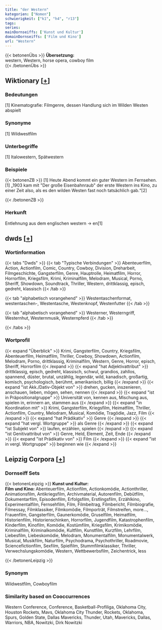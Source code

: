 ```yaml
---
title: "der Western"
kategorien: ["Nomen"]
schwierigkeit: ["k1", "h4", "r13"]
tags:
series:
mainDornseiffs: ['Kunst und Kultur']
domainDornseiffs: ['Film und Kino']
url: "Western"
---
```


{{< betonenÜbs >}}
**Übersetzung:**  
western, Western, horse opera, cowboy film  
{{< /betonenÜbs >}}

## Wiktionary [[+](https://de.wiktionary.org/wiki/Western)]

### Bedeutungen
[1] Kinematografie: Filmgenre, dessen Handlung sich im Wilden Westen abspielt  

### Synonyme
[1] Wildwestfilm  

### Unterbegriffe
[1] Italowestern, Spätwestern  

### Beispiele
{{< betonenZB >}}
[1] Heute Abend kommt ein guter Western im Fernsehen.  
[1] „1903 kam mit "Der große Eisenbahnraub" der erste Western ins Kino, zu einer Zeit also, als es den wilden Westen fast noch tatsächlich gab.“[2]  

{{< /betonenZB >}}
### Herkunft
Entlehnung aus dem englischen western → en[1]  



## dwds [[+](https://www.dwds.de/wb/Western)]

### Wortinformation
{{< tabs "Dwds" >}}
{{< tab "Typische Verbindungen" >}}
Abenteuerfilm, Action, Actionfilm, Comic, Country, Cowboy, Division, Dreharbeit, Filmgeschichte, Gangsterfilm, Genre, Hauptrolle, Heimatfilm, Horror, Horrorfilm, Kriegsfilm, Krimi, Kriminalfilm, Melodram, Musical, Porno, Sheriff, Showdown, Soundtrack, Thriller, Western, drittklassig, episch, gedreht, klassisch
{{< /tab >}}

{{< tab "alphabetisch vorangehend" >}}
Westentaschenformat, westentaschen-, Westentasche, Westenknopf, Westenfutter
{{< /tab >}}

{{< tab "alphabetisch vorangehend" >}}
Westerner, Westerngriff, Westernhut, Westernmusik, Westernpferd
{{< /tab >}}

{{< /tabs >}}

### Wortprofil
{{< expand "Überblick" >}} Krimi, Gangsterfilm, Country, Kriegsfilm, Abenteuerfilm, Heimatfilm, Thriller, Cowboy, Showdown, Actionfilm, Melodram, Porno, drittklassig, Kriminalfilm, Western, Genre, Horror, episch, Sheriff, Horrorfilm {{< /expand >}}
{{< expand "hat Adjektivattribut" >}} drittklassig, episch, gedreht, klassisch, schwul, grandios, zahllos, spannend, düster, brutal, unzählig, legendär, wild, kanadisch, großartig, komisch, psychologisch, berühmt, amerikanisch, billig {{< /expand >}}
{{< expand "ist Akk./Dativ-Objekt von" >}} drehen, gucken, inszenieren, anschauen, lieben, mögen, sehen, nennen {{< /expand >}}
{{< expand "ist in Präpositionalgruppe" >}} Universität von, kennen aus, Mischung aus, spielen in, erinnern an, stammen aus {{< /expand >}}
{{< expand "in Koordination mit" >}} Krimi, Gangsterfilm, Kriegsfilm, Heimatfilm, Thriller, Actionfilm, Country, Melodram, Musical, Komödie, Tragödie, Jazz, Film {{< /expand >}}
{{< expand "hat Prädikativ" >}} Genre {{< /expand >}}
{{< expand "hat vergl. Wortgruppe" >}} als Genre {{< /expand >}}
{{< expand "ist Subjekt von" >}} laufen, erzählen, spielen {{< /expand >}}
{{< expand "ist Genitivattribut von" >}} Genre, Held, Element, Zeit, Ende {{< /expand >}}
{{< expand "ist Prädikativ von" >}} Film {{< /expand >}}
{{< expand "ist in vergl. Wortgruppe" >}} beginnen wie {{< /expand >}}

## Leipzig Corpora [[+](https://corpora.uni-leipzig.de/en/res?word=Western&corpusId=deu_newscrawl-public_2018)]

### Dornseiff Sets
{{< betonenLeipzig >}}
**Kunst und Kultur:**  
**Film und Kino:** Abenteuerfilm, Actionfilm, Actionkomödie, Actionthriller, Animationsfilm, Antikriegsfilm, Archivmaterial, Autorenfilm, Debütfilm, Dokumentarfilm, Episodenfilm, Erfolgsfilm, Erstlingsfilm, Erzählkino, Experimentalfilm, Fernsehfilm, Film, Filmbeitrag, Filmbericht, Filmbiografie, Filmessay, Filmklassiker, Filmkomödie, Filmporträt, Filmstreifen, more..., Frauenfilm, Gangsterfilm, Gaunerkomödie, Gruselfilm, Heimatfilm, Historienfilm, Historienschinken, Horrorfilm, Jugendfilm, Katastrophenfilm, Kinderfilm, Kinofilm, Komödie, Kostümfilm, Kriegsfilm, Krimikomödie, Kriminalfilm, Kriminalkomödie, Kultfilm, Kunstfilm, Kurzfilm, Lehrfilm, Liebesfilm, Liebeskomödie, Melodram, Monumentalfilm, Monumentalwerk, Musical, Musikfilm, Naturfilm, Psychodrama, Psychothriller, Roadmovie, Sciencefictionfilm, Sexfilm, Spielfilm, Stummfilmklassiker, Thriller, Verwechslungskomödie, Western, Wettbewerbsfilm, Zeichentrick, less  

{{< /betonenLeipzig >}}

### Synonym
Wildwestfilm, Cowboyfilm


### Similarity based on Cooccurrences
Western Conference, Conference, Basketball-Profiliga, Oklahoma City, Houston Rockets, Mavs, Oklahoma City Thunder, Rockets, Oklahoma, Spurs, Golden State, Dallas Mavericks, Thunder, Utah, Mavericks, Dallas, Warriors, NBA, Nowitzki, Dirk Nowitzki


